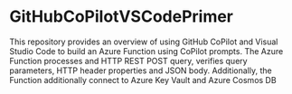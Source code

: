 # GitHubCoPilotVSCodePrimer
This repository provides an overview of using GitHub CoPilot and Visual Studio Code to build an Azure Function using CoPilot prompts. The Azure Function processes and HTTP REST POST query, verifies query parameters, HTTP header properties and JSON body. Additionally, the Function additionally connect to Azure Key Vault and Azure Cosmos DB
